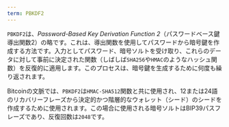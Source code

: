 ```yaml
---
term: PBKDF2
---
```


`PBKDF2`は、*Password-Based Key Derivation Function 2*（パスワードベース鍵導出関数2）の略です。これは、導出関数を使用してパスワードから暗号鍵を作成する方法です。入力としてパスワード、暗号ソルトを受け取り、これらのデータに対して事前に決定された関数（しばしば`SHA256`や`HMAC`のようなハッシュ関数）を反復的に適用します。このプロセスは、暗号鍵を生成するために何度も繰り返されます。

Bitcoinの文脈では、`PBKDF2`は`HMAC-SHA512`関数と共に使用され、12または24語のリカバリーフレーズから決定的かつ階層的なウォレット（シード）のシードを作成するために使用されます。この場合に使用される暗号ソルトはBIP39パスフレーズであり、反復回数は`2048`です。